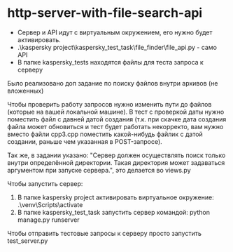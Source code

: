 # http-server-with-file-search-api

* Сервер и API идут с виртуальным окружением, его нужно будет активировать.
* .\kaspersky project\kaspersky_test_task\file_finder\file_api.py - само API
* В папке kaspersky_tests находятся файлы для теста запроса к серверу

Было реализовано доп задание по поиску файлов внутри архивов (не вложенных)

Чтобы проверить работу запросов нужно изменить пути до файлов (которые на вашей локальной машине). В тест с проверкой даты нужно поместить файл с давней датой создания (т.к. при скачке дата создания файла может обновиться и тест будет работать некорректо, вам нужно вместо файли cpp3.cpp поместить какой-нибудь файлик с датой создании, раньше чем указанная в POST-запросе).

Так же, в задании указано: "Сервер должен осуществлять поиск только внутри определённой директории. Такая директория может задаваться аргументом при запуске сервера.", 
это делается во views.py

Чтобы запустить сервер:

1. В папке kaspersky project активировать виртуальное окружение: .\venv\Scripts\activate
2. В папке kaspersky_test_task запустить сервер командой: python manage.py runserver

Чтобы отправить тестовые запросы к серверу просто запустить test_server.py
